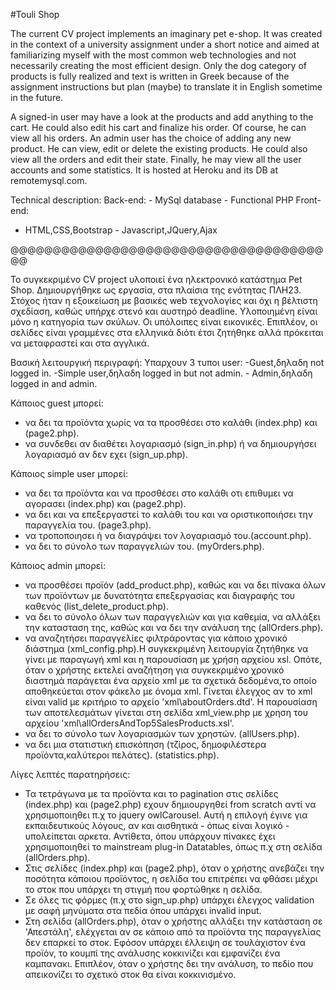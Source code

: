 #Touli Shop

The current CV project implements an imaginary pet e-shop. It was created in the context 
of a university assignment under a short notice and aimed at familiarizing myself with the
most common web technologies and not necessarily creating the most efficient design. 
Only the dog category of products is fully realized and text is written in Greek because of 
the assignment instructions but plan (maybe) to translate it in English sometime in the future.

A signed-in user may have a look at the products and add anything to the cart. He could also 
edit his cart and finalize his order. Of course, he can view all his orders. An admin user has 
the choice of adding any new product. He can view, edit or delete the existing products. He 
could also view all the orders and edit their state. Finally, he may view all the user accounts 
and some statistics. It is hosted at Heroku and its DB at remotemysql.com.

Technical description:
Back-end:
    - MySql database   - Functional PHP
Front-end:
   - HTML,CSS,Bootstrap   - Javascript,JQuery,Ajax
      
@@@@@@@@@@@@@@@@@@@@@@@@@@@@@@@@@@@@@@@

Το συγκεκριμένο CV project υλοποιεί ένα ηλεκτρονικό κατάστημα Pet Shop. Δημιουργήθηκε ως εργασία, 
στα πλαίσια της ενότητας ΠΛΗ23. Στόχος ήταν η εξοικείωση με βασικές web τεχνολογίες και όχι η 
βέλτιστη σχεδίαση, καθώς υπήρχε στενό και αυστηρό deadline. Υλοποιημένη είναι μόνο η κατηγορία 
των σκύλων. Οι υπόλοιπες είναι εικονικές. Επιπλέον, οι σελίδες είναι γραμμένες στα ελληνικά 
διότι έτσι ζητήθηκε αλλά πρόκειται να μεταφραστεί και στα αγγλικά.

Βασική λειτουργική περιγραφή:
Υπαρχουν 3 τυποι user:
-Guest,δηλαδη not logged in.  -Simple user,δηλαδη logged in but not admin.  - Admin,δηλαδη logged in  and admin.
   
Κάποιος guest μπορεί:
- να δει τα προϊόντα χωρίς να τα προσθέσει στο καλάθι (index.php) και (page2.php).
- να συνδεθει αν διαθέτει λογαριασμό (sign_in.php) ή να δημιουργήσει λογαριασμό αν δεν εχει (sign_up.php).

Κάποιος simple user μπορεί:
- να δει τα προϊόντα και να προσθέσει στο καλάθι οτι επιθυμει να αγορασει (index.php) και (page2.php).
- να δει και να επεξεργαστεί το καλάθι του και να οριστικοποιήσει την παραγγελία του. (page3.php).
- να τροποποιησει ή να διαγράψει τον λογαριασμό του.(account.php).
- να δει το σύνολο των παραγγελιών του. (myOrders.php).

Κάποιος admin μπορεί:
- να προσθέσει προϊόν (add_product.php), καθώς και να δει πίνακα όλων των προϊόντων με δυνατότητα επεξεργασίας
  και διαγραφής του καθενός (list_delete_product.php).
- να δει το σύνολο όλων των παραγγελιών και για καθεμία, να αλλάξει την κατασταση της, καθώς και να δει την 
  ανάλυση της (allOrders.php).
- να αναζητήσει παραγγελίες φιλτράροντας για κάποιο χρονικό διάστημα (xml_config.php).Η συγκεκριμένη λειτουργία
  ζητήθηκε να γίνει με παραγωγή xml και η παρουσίαση με χρήση αρχείου xsl. Οπότε, όταν ο χρήστης εκτελεί αναζήτηση
  για συγκεκριμένο χρονικό διαστημά παράγεται ένα αρχείο xml με τα σχετικά δεδομένα,το οποίο αποθηκεύεται στον 
  φάκελο με όνομα xml. Γίνεται έλεγχος αν το xml είναι valid με κριτήριο το αρχείο 'xml\aboutOrders.dtd'. 
  Η παρουσίαση των αποτελεσμάτων γίνεται στη σελίδα xml_view.php με χρηση του αρχείου 'xml\allOrdersAndTop5SalesProducts.xsl'.
- να δει το σύνολο των λογαριασμών των χρηστών. (allUsers.php).
- να δει μια στατιστική επισκόπηση (τζίρος, δημοφιλέστερα προϊόντα,καλύτεροι πελάτες). (statistics.php).

Λίγες λεπτές παρατηρήσεις:
- Τα τετράγωνα με τα προϊόντα και το pagination στις σελίδες (index.php) και (page2.php) εχουν δημιουργηθεί from 
  scratch αντί να χρησιμοποιηθει π.χ το jquery owlCarousel. Αυτή η επιλογή έγινε για εκπαιδευτικούς λόγους, αν και αισθητικά -
  όπως είναι λογικό - υπολείπεται αρκετα. Αντίθετα, όπου υπάρχουν πίνακες έχει χρησιμοποιηθεί το mainstream plug-in Datatables,
  όπως π.χ στη σελίδα (allOrders.php).
- Στις σελίδες (index.php) και (page2.php), όταν ο χρήστης ανεβάζει την ποσότητα κάποιου προϊόντος, η σελίδα του επιτρέπει 
  να φθάσει μέχρι το στοκ που υπάρχει τη στιγμή που φορτώθηκε η σελίδα.
- Σε όλες τις φόρμες (π.χ στο sign_up.php) υπάρχει έλεγχος validation με σαφή μηνύματα στα πεδία όπου υπάρχει invalid input.
- Στη σελίδα (allOrders.php), όταν ο χρήστης αλλάξει την κατάσταση σε 'Απεστάλη', ελέχγεται αν σε κάποιο από τα προϊόντα της 
  παραγγελίας δεν επαρκεί το στοκ. Εφόσον υπάρχει έλλειψη σε τουλάχιστον ένα προϊόν, το κουμπί της ανάλυσης κοκκινίζει και 
  εμφανίζει ένα καμπανακι. Επιπλέον, όταν ο χρήστης δει την ανάλυση, το πεδίο που απεικονίζει το σχετικό στοκ θα είναι κοκκινισμένο.